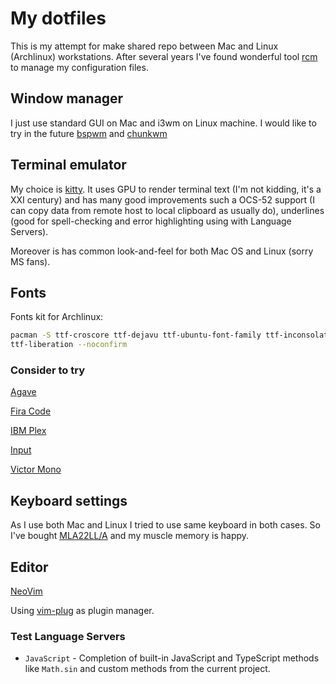 # My dotfiles

This is my attempt for make shared repo between Mac and Linux (Archlinux) workstations. After several years I've found wonderful
tool [rcm](https://github.com/thoughtbot/rcm) to manage my configuration files.

## Window manager

I just use standard GUI on Mac and i3wm on Linux machine. I would like to try in the future [bspwm](https://github.com/baskerville/bspwm) and
[chunkwm](https://koekeishiya.github.io/chunkwm/)

## Terminal emulator

My choice is [kitty](https://sw.kovidgoyal.net/kitty/). It uses GPU to render
terminal text (I'm not kidding, it's a XXI century) and has many good
improvements such a OCS-52 support (I can copy data from remote host to local
clipboard as usually do), underlines (good for spell-checking and error
highlighting using with Language Servers).

Moreover is has common look-and-feel for both Mac OS and Linux (sorry MS fans).

## Fonts


Fonts kit for Archlinux:
```sh
pacman -S ttf-croscore ttf-dejavu ttf-ubuntu-font-family ttf-inconsolata
ttf-liberation --noconfirm
```

### Consider to try

[Agave](https://github.com/agarick/agave)

[Fira Code](https://github.com/tonsky/FiraCode)

[IBM Plex](https://github.com/IBM/plex/releases/latest)

[Input](https://input.fontbureau.com)

[Victor Mono](https://rubjo.github.io/victor-mono/)

## Keyboard settings

As I use both Mac and Linux I tried to use same keyboard in both cases. So I've
bought [MLA22LL/A](https://www.amazon.com/gp/product/B01NABDNPH/) and my muscle
memory is happy.

## Editor

[NeoVim](https://neovim.io/)

Using [vim-plug](https://github.com/junegunn/vim-plug) as plugin manager.

### Test Language Servers

* `JavaScript` - Completion of built-in JavaScript and TypeScript methods like `Math.sin` and custom methods from the current project.
